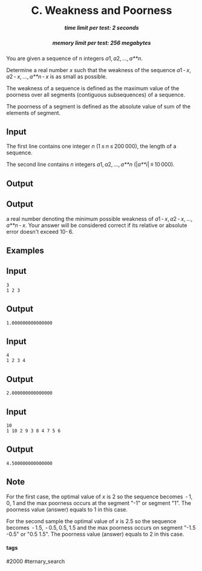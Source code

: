 <h1 style='text-align: center;'> C. Weakness and Poorness</h1>

<h5 style='text-align: center;'>time limit per test: 2 seconds</h5>
<h5 style='text-align: center;'>memory limit per test: 256 megabytes</h5>

You are given a sequence of n integers *a*1, *a*2, ..., *a**n*. 

Determine a real number *x* such that the weakness of the sequence *a*1 - *x*, *a*2 - *x*, ..., *a**n* - *x* is as small as possible.

The weakness of a sequence is defined as the maximum value of the poorness over all segments (contiguous subsequences) of a sequence.

The poorness of a segment is defined as the absolute value of sum of the elements of segment.

## Input

The first line contains one integer *n* (1 ≤ *n* ≤ 200 000), the length of a sequence.

The second line contains *n* integers *a*1, *a*2, ..., *a**n* (|*a**i*| ≤ 10 000).

## Output

## Output

 a real number denoting the minimum possible weakness of *a*1 - *x*, *a*2 - *x*, ..., *a**n* - *x*. Your answer will be considered correct if its relative or absolute error doesn't exceed 10- 6.

## Examples

## Input


```
3  
1 2 3  

```
## Output


```
1.000000000000000  

```
## Input


```
4  
1 2 3 4  

```
## Output


```
2.000000000000000  

```
## Input


```
10  
1 10 2 9 3 8 4 7 5 6  

```
## Output


```
4.500000000000000  

```
## Note

For the first case, the optimal value of *x* is 2 so the sequence becomes  - 1, 0, 1 and the max poorness occurs at the segment "-1" or segment "1". The poorness value (answer) equals to 1 in this case. 

For the second sample the optimal value of *x* is 2.5 so the sequence becomes  - 1.5,  - 0.5, 0.5, 1.5 and the max poorness occurs on segment "-1.5 -0.5" or "0.5 1.5". The poorness value (answer) equals to 2 in this case.



#### tags 

#2000 #ternary_search 